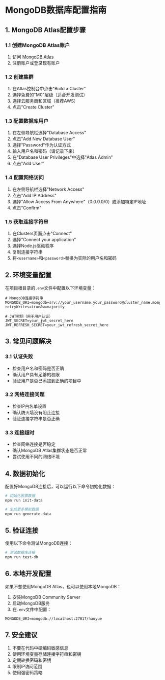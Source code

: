 # MongoDB数据库配置指南

## 1. MongoDB Atlas配置步骤

### 1.1 创建MongoDB Atlas账户

1. 访问 [MongoDB Atlas](https://www.mongodb.com/cloud/atlas)
2. 注册账户或登录现有账户

### 1.2 创建集群

1. 在Atlas控制台中点击"Build a Cluster"
2. 选择免费的"M0"层级（适合开发测试）
3. 选择云服务商和区域（推荐AWS）
4. 点击"Create Cluster"

### 1.3 配置数据库用户

1. 在左侧导航栏选择"Database Access"
2. 点击"Add New Database User"
3. 选择"Password"作为认证方式
4. 输入用户名和密码（请记录下来）
5. 在"Database User Privileges"中选择"Atlas Admin"
6. 点击"Add User"

### 1.4 配置网络访问

1. 在左侧导航栏选择"Network Access"
2. 点击"Add IP Address"
3. 选择"Allow Access From Anywhere"（0.0.0.0/0）或添加特定IP地址
4. 点击"Confirm"

### 1.5 获取连接字符串

1. 在Clusters页面点击"Connect"
2. 选择"Connect your application"
3. 选择Node.js驱动程序
4. 复制连接字符串
5. 将`<username>`和`<password>`替换为实际的用户名和密码

## 2. 环境变量配置

在项目根目录的`.env`文件中配置以下环境变量：

```env
# MongoDB连接字符串
MONGODB_URI=mongodb+srv://your_username:your_password@cluster_name.mongodb.net/database_name?retryWrites=true&w=majority

# JWT密钥（用于用户认证）
JWT_SECRET=your_jwt_secret_here
JWT_REFRESH_SECRET=your_jwt_refresh_secret_here
```

## 3. 常见问题解决

### 3.1 认证失败

- 检查用户名和密码是否正确
- 确认用户具有足够的权限
- 验证用户是否已添加到正确的项目中

### 3.2 网络连接问题

- 检查IP白名单设置
- 确认防火墙没有阻止连接
- 验证连接字符串是否正确

### 3.3 连接超时

- 检查网络连接是否稳定
- 确认MongoDB Atlas集群状态是否正常
- 尝试使用不同的网络环境

## 4. 数据初始化

配置好MongoDB连接后，可以运行以下命令初始化数据：

```bash
# 初始化股票数据
npm run init-data

# 生成更多模拟数据
npm run generate-data
```

## 5. 验证连接

使用以下命令测试MongoDB连接：

```bash
# 测试数据库连接
npm run test-db
```

## 6. 本地开发配置

如果不想使用MongoDB Atlas，也可以使用本地MongoDB：

1. 安装MongoDB Community Server
2. 启动MongoDB服务
3. 在`.env`文件中配置：

```env
MONGODB_URI=mongodb://localhost:27017/haoyue
```

## 7. 安全建议

1. 不要在代码中硬编码敏感信息
2. 使用环境变量存储连接字符串和密钥
3. 定期轮换密码和密钥
4. 限制IP访问范围
5. 使用强密码策略
